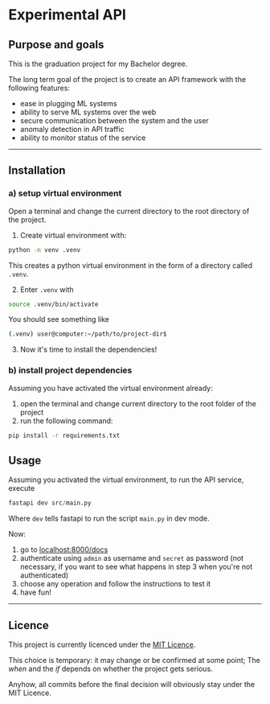 # Experimental API 

## Purpose and goals

This is the graduation project for my Bachelor degree.

The long term goal of the project is to create an API framework with the following features:

- ease in plugging ML systems
- ability to serve ML systems over the web
- secure communication between the system and the user 
- anomaly detection in API traffic
- ability to monitor status of the service

---

## Installation

### a) setup virtual environment

Open a terminal and change the current directory to the root directory of the project.

1. Create virtual environment with:

```bash
python -m venv .venv
```

This creates a python virtual environment in the form of a directory called `.venv`.

2. Enter `.venv` with

```bash
source .venv/bin/activate
```

You should see something like

```bash
(.venv) user@computer:~/path/to/project-dir$
```

3. Now it's time to install the dependencies!

### b) install project dependencies

Assuming you have activated the virtual environment already:

1. open the terminal and change current directory to the root folder of the project
2. run the following command:

```bash
pip install -r requirements.txt
```

## Usage

Assuming you activated the virtual environment, to run the API service, execute

```python
fastapi dev src/main.py
```

Where `dev` tells fastapi to run the script `main.py` in dev mode.

Now:

1. go to [localhost:8000/docs](http://localhost:8000/docs)
2. authenticate using `admin` as username and `secret` as password (not necessary, if you want to see what happens in step 3 when you're not authenticated)
3. choose any operation and follow the instructions to test it
4. have fun!

---

## Licence

This project is currently licenced under the [MIT Licence](./LICENCE.txt).

This choice is temporary: it may change or be confirmed at some point;
The *when* and the *if* depends on whether the project gets serious.

Anyhow, all commits before the final decision will obviously stay under the MIT Licence.
